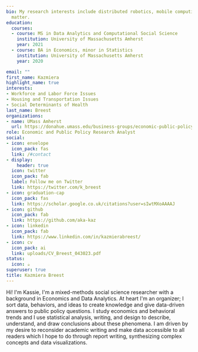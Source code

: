 ```yaml
---
bio: My research interests include distributed robotics, mobile computing and programmable
  matter.
education:
  courses:
  - course: MS in Data Analytics and Computational Social Science
    institution: University of Massachusetts Amherst
    year: 2021
  - course: BA in Economics, minor in Statistics
    institution: University of Massachusetts Amherst
    year: 2020

email: ""
first_name: Kazmiera
highlight_name: true
interests:
- Workforce and Labor Force Issues
- Housing and Transportation Issues
- Social Determinants of Health
last_name: Breest
organizations:
- name: UMass Amherst
  url: https://donahue.umass.edu/business-groups/economic-public-policy-research/staff
role: Economic and Public Policy Research Analyst
social:
- icon: envelope
  icon_pack: fas
  link: /#contact
- display:
    header: true
  icon: twitter
  icon_pack: fab
  label: Follow me on Twitter
  link: https://twitter.com/k_breest
- icon: graduation-cap
  icon_pack: fas
  link: https://scholar.google.co.uk/citations?user=sIwtMXoAAAAJ
- icon: github
  icon_pack: fab
  link: https://github.com/aka-kaz
- icon: linkedin
  icon_pack: fab
  link: https://www.linkedin.com/in/kazmierabreest/
- icon: cv
  icon_pack: ai
  link: uploads/CV_Breest_043023.pdf
status:
  icon: ☕️
superuser: true
title: Kazmiera Breest
---
```


Hi! I'm Kassie, I'm a mixed-methods social science researcher with a background in Economics and Data Analytics. At heart I'm an organizer; I sort data, behaviors, and ideas to create knowledge and give data-driven answers to public policy questions. I study economics and behavioral trends and I use statistical analysis, writing, and design to describe, understand, and draw conclusions about these phenomena.  I am driven by my desire to reconsider academic writing and make data accessible to all readers which I hope to do through report writing, synthesizing complex concepts and data visualizations.  


